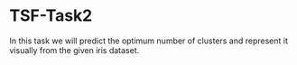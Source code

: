 # TSF-Task2
In this task we will predict the optimum number of clusters and represent it visually from the given iris dataset.
